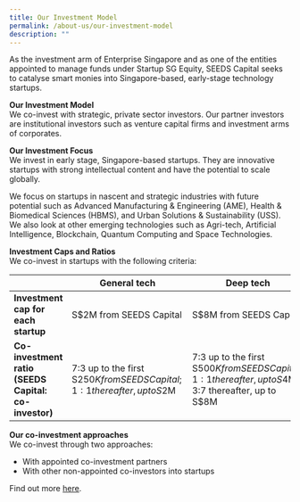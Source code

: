 ```yaml
---
title: Our Investment Model
permalink: /about-us/our-investment-model
description: ""
---
```


As the investment arm of Enterprise Singapore and as one of the entities appointed to manage funds under Startup SG Equity, SEEDS Capital seeks to catalyse smart monies into Singapore-based, early-stage technology startups. 

**Our Investment Model**\
We co-invest with strategic, private sector investors. Our partner investors are institutional investors such as venture capital firms and investment arms of corporates.

**Our Investment Focus**\
We invest in early stage, Singapore-based startups. They are innovative startups with strong intellectual content and have the potential to scale globally. 

We focus on startups in nascent and strategic industries with future potential such as Advanced Manufacturing & Engineering (AME), Health & Biomedical Sciences (HBMS), and Urban Solutions & Sustainability (USS). We also look at other emerging technologies such as Agri-tech, Artificial Intelligence, Blockchain, Quantum Computing and Space Technologies. 

**Investment Caps and Ratios**\
We co-invest in startups with the following criteria:


|  | **General tech**  | **Deep tech** |
| -------- | -------- | -------- |
| **Investment cap for each startup**     | S$2M from SEEDS Capital    | S$8M from SEEDS Capital     |
| **Co-investment ratio (SEEDS Capital: co-investor)** | 7:3 up to the first S$250K from SEEDS Capital; 1:1 thereafter, up to S$2M   | 7:3 up to the first S$500K from SEEDS Capital; 1:1 thereafter, up to S$4M; 3:7 thereafter, up to S$8M    |

**Our co-investment approaches**\
We co-invest through two approaches:
- With appointed co-investment partners
- With other non-appointed co-investors into startups

Find out more [here](/co-invest-with-us/co-investment-criteria).